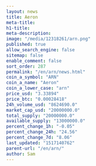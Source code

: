```yaml
---
layout: news
title: Aeron
meta-title: 
h1-title: 
meta-description: 
image: "/media/12318261/arn.png"
published: true
allow_search_engine: false
sitemap: false
enable_comment: false
sort_order: 287
permalink: "/en/arn/news.html"
coin_a_symbol: "ARN"
coin_a_name: "Aeron"
coin_a_lower_case: "arn"
price_usd: "3.33894"
price_btc: "0.00028418"
24h_volume_usd: "8624690.0"
market_cap_usd: "20000000.0"
total_supply: "20000000.0"
available_supply: "13000000.0"
percent_change_1h: "-0.05"
percent_change_24h: "24.56"
percent_change_7d: "8.06"
last_updated: "1517140762"
parent-url: "/en/arn/"
author: Sam
---
```


